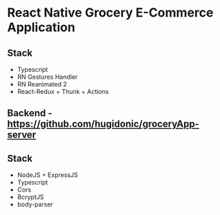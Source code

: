 # React Native Grocery E-Commerce Application
## Stack
* Typescript
* RN Gestures Handler
* RN Reanimated 2
* React-Redux + Thunk + Actions
## Backend - https://github.com/hugidonic/groceryApp-server
## Stack
* NodeJS + ExpressJS
* Typescript
* Cors
* BcryptJS
* body-parser
